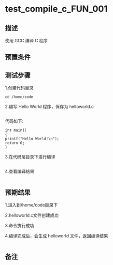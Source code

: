 # test_compile_c_FUN_001

## 描述

使用 GCC 编译 C 程序

## 预置条件

## 测试步骤

1.创建代码目录

```mkdir /home/code
cd /home/code
```

2.编写 Hello World 程序，保存为 helloworld.c

```vim helloworld.c
```
代码如下:

```#include <stdio.h>      
int main()      
{             
printf("Hello World!\n");                
return 0;      
} 
```

3.在代码层目录下进行编译

```gcc helloworld.c -o helloworld
```

4.查看编译结果

```./helloworld
```

## 预期结果

1.进入到/home/code目录下

2.helloworld.c文件创建成功

3.命令执行成功

4.编译完成后，会生成 helloworld 文件，返回编译结果

```Hello World!
```

## 备注
